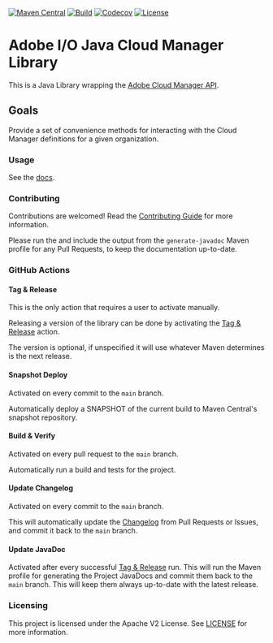 <!--
Copyright 2020 Adobe. All rights reserved.
This file is licensed to you under the Apache License, Version 2.0 (the "License");
you may not use this file except in compliance with the License. You may obtain a copy
of the License at http://www.apache.org/licenses/LICENSE-2.0

Unless required by applicable law or agreed to in writing, software distributed under
the License is distributed on an "AS IS" BASIS, WITHOUT WARRANTIES OR REPRESENTATIONS
OF ANY KIND, either express or implied. See the License for the specific language
governing permissions and limitations under the License.
-->
[![Maven Central](https://img.shields.io/maven-central/v/io.adobe.cloudmanager/aio-lib-cloudmanager)](https://search.maven.org/artifact/io.adobe.cloudmanager/aio-lib-cloudmanager)
[![Build](https://github.com/adobe/aio-lib-java-cloudmanager/workflows/Build/badge.svg)](https://github.com/adobe/aio-lib-java-cloudmanager/actions?query=workflow%3ABuild)
[![Codecov](https://img.shields.io/codecov/c/github/adobe/aio-lib-java-cloudmanager)](https://codecov.io/gh/adobe/aio-lib-java-cloudmanager)
[![License](https://img.shields.io/badge/License-Apache%202.0-blue.svg)](https://opensource.org/licenses/Apache-2.0)

# Adobe I/O Java Cloud Manager Library

This is a Java Library wrapping the [Adobe Cloud Manager API](https://www.adobe.io/apis/experiencecloud/cloud-manager/docs.html).

## Goals

Provide a set of convenience methods for interacting with the Cloud Manager definitions for a given organization. 

### Usage

See the [docs](https://opensource.adobe.com/aio-lib-java-cloudmanager/).

### Contributing

Contributions are welcomed! Read the [Contributing Guide](./.github/CONTRIBUTING.md) for more information.

Please run the and include the output from the `generate-javadoc` Maven profile for any Pull Requests, to keep the documentation up-to-date. 

### GitHub Actions

#### Tag & Release

This is the only action that requires a user to activate manually.

Releasing a version of the library can be done by activating the [Tag & Release](./actions/workflows/release.yaml) action. 

The version is optional, if unspecified it will use whatever Maven determines is the next release.

#### Snapshot Deploy

Activated on every commit to the `main` branch.

Automatically deploy a SNAPSHOT of the current build to Maven Central's snapshot repository.

#### Build & Verify

Activated on every pull request to the `main` branch.

Automatically run a build and tests for the project.

#### Update Changelog

Activated on every commit to the `main` branch.

This will automatically update the [Changelog](./CHANGELOG.md) from Pull Requests or Issues, and commit it back to the `main` branch. 

#### Update JavaDoc

Activated after every successful [Tag & Release](#tag--release) run. This will run the Maven profile for generating the Project JavaDocs and commit them back to the `main` branch. This will keep them always up-to-date with the latest release.  

### Licensing

This project is licensed under the Apache V2 License. See [LICENSE](LICENSE) for more information.
